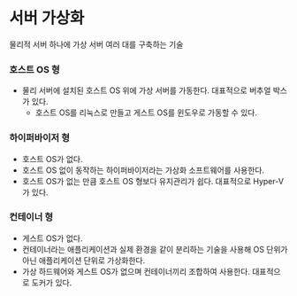 # 서버 가상화
물리적 서버 하나에 가상 서버 여러 대를 구축하는 기술

### 호스트 OS 형
- 물리 서버에 설치된 호스트 OS 위에 가상 서버를 가동한다. 대표적으로 버추얼 박스가 있다.
  - 호스트 OS를 리눅스로 만들고 게스트 OS를 윈도우로 가동할 수 있다.
### 하이퍼바이저 형
- 호스트 OS가 없다.
- 호스트 OS 없이 동작하는 하이퍼바이저라는 가상화 소프트웨어를 사용한다.
- 호스트 OS가 없는 만큼 호스트 OS 형보다 유지관리가 쉽다. 대표적으로 Hyper-V가 있다.
### 컨테이너 형
- 게스트 OS가 없다.
- 컨테이너라는 애플리케이션과 실제 환경을 같이 분리하는 기술을 사용해 OS 단위가 아닌 애플리케이션 단위로 가상화한다.
- 가상 하드웨어와 게스트 OS가 없으며 컨테이너끼리 조합하여 사용한다. 대표적으로 도커가 있다.